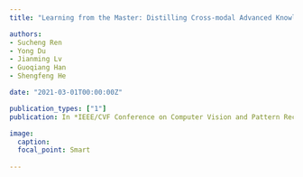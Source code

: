 ```yaml
---
title: "Learning from the Master: Distilling Cross-modal Advanced Knowledge for Lip Reading"

authors:
- Sucheng Ren
- Yong Du
- Jianming Lv
- Guoqiang Han
- Shengfeng He

date: "2021-03-01T00:00:00Z"

publication_types: ["1"]
publication: In *IEEE/CVF Conference on Computer Vision and Pattern Recognition (CVPR), Virtual, 2021*

image:
  caption: 
  focal_point: Smart
  
---
```


